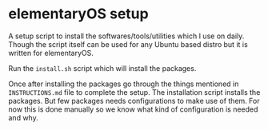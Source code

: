 elementaryOS setup
==================

A setup script to install the softwares/tools/utilities which I use on daily.
Though the script itself can be used for any Ubuntu based distro but it is written for elementaryOS.

Run the `install.sh` script which will install the packages.

Once after installing the packages go through the things mentioned in `INSTRUCTIONS.md` file to complete the setup.
The installation script installs the packages. But few packages needs configurations to make use of them.
For now this is done manually so we know what kind of configuration is needed and why.
